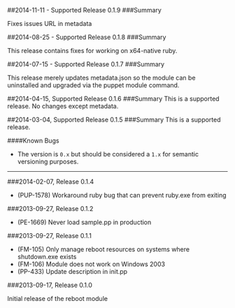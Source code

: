 ##2014-11-11 - Supported Release 0.1.9
###Summary

Fixes issues URL in metadata

##2014-08-25 - Supported Release 0.1.8
###Summary

This release contains fixes for working on x64-native ruby.

##2014-07-15 - Supported Release 0.1.7
###Summary

This release merely updates metadata.json so the module can be uninstalled and
upgraded via the puppet module command.

##2014-04-15, Supported Release 0.1.6
###Summary
This is a supported release.  No changes except metadata.

##2014-03-04, Supported Release 0.1.5
###Summary
This is a supported release.

####Known Bugs

* The version is `0.x` but should be considered a `1.x` for semantic versioning purposes.

---

###2014-02-07, Release 0.1.4

 * (PUP-1578) Workaround ruby bug that can prevent ruby.exe from exiting

###2013-09-27, Release 0.1.2

 * (PE-1669) Never load sample.pp in production

###2013-09-27, Release 0.1.1

 * (FM-105) Only manage reboot resources on systems where shutdown.exe exists
 * (FM-106) Module does not work on Windows 2003
 * (PP-433) Update description in init.pp

###2013-09-17, Release 0.1.0

Initial release of the reboot module
